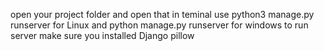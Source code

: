 open your project folder and open that in teminal
use python3 manage.py runserver for Linux and python manage.py runserver for windows to run server
make sure you installed 
Django
pillow 
